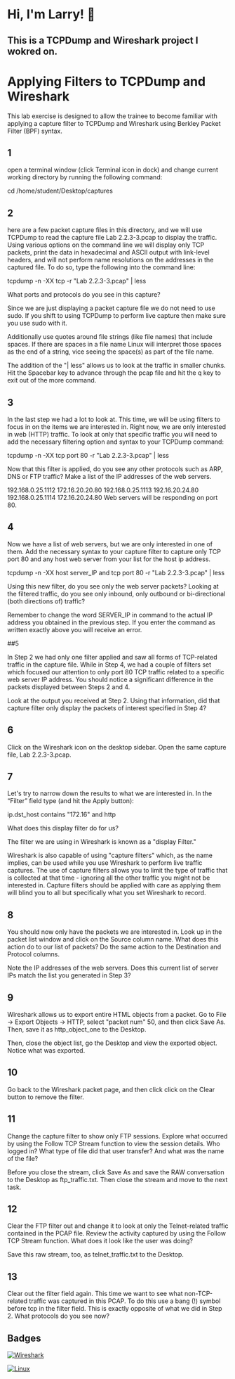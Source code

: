 
# Hi, I'm Larry! 👋

## This is a TCPDump and Wireshark project I wokred on.


# Applying Filters to TCPDump and Wireshark

This lab exercise is designed to allow the trainee to become familiar with applying a capture filter to TCPDump and Wireshark using Berkley Packet Filter (BPF) syntax.

## 1

open a terminal window (click Terminal icon in dock) and change current working directory by running the following command:

cd /home/student/Desktop/captures

## 2

here are a few packet capture files in this directory, and we will use TCPDump to read the capture file Lab 2.2.3-3.pcap to display the traffic. Using various options on the command line we will display only TCP packets, print the data in hexadecimal and ASCII output with link-level headers, and will not perform name resolutions on the addresses in the captured file. To do so, type the following into the command line:

tcpdump -n -XX tcp -r "Lab 2.2.3-3.pcap" | less



What ports and protocols do you see in this capture?

Since we are just displaying a packet capture file we do not need to use sudo. If you shift to using TCPDump to perform live capture then make sure you use sudo with it.

Additionally use quotes around file strings (like file names) that include spaces. If there are spaces in a file name Linux will interpret those spaces as the end of a string, vice seeing the space(s) as part of the file name.

The addition of the "| less" allows us to look at the traffic in smaller chunks. Hit the Spacebar key to advance through the pcap file and hit the q key to exit out of the more command.

## 3

In the last step we had a lot to look at. This time, we will be using filters to focus in on the items we are interested in. Right now, we are only interested in web (HTTP) traffic. To look at only that specific traffic you will need to add the necessary filtering option and syntax to your TCPDump command:

tcpdump -n -XX tcp port 80 -r "Lab 2.2.3-3.pcap" | less

Now that this filter is applied, do you see any other protocols such as ARP, DNS or FTP traffic? Make a list of the IP addresses of the web servers.

192.168.0.25.1112
172.16.20.20.80
192.168.0.25.1113
192.16.20.24.80
192.168.0.25.1114
172.16.20.24.80
Web servers will be responding on port 80.

## 4

Now we have a list of web servers, but we are only interested in one of them. Add the necessary syntax to your capture filter to capture only TCP port 80 and any host web server from your list for the host ip address.

tcpdump -n -XX host server_IP and tcp port 80 -r "Lab 2.2.3-3.pcap" | less

Using this new filter, do you see only the web server packets? Looking at the filtered traffic, do you see only inbound, only outbound or bi-directional (both directions of) traffic?

Remember to change the word SERVER_IP in command to the actual IP address you obtained in the previous step. If you enter the command as written exactly above you will receive an error.

##5

In Step 2 we had only one filter applied and saw all forms of TCP-related traffic in the capture file. While in Step 4, we had a couple of filters set which focused our attention to only port 80 TCP traffic related to a specific web server IP address. You should notice a significant difference in the packets displayed between Steps 2 and 4.

Look at the output you received at Step 2. Using that information, did that capture filter only display the packets of interest specified in Step 4?

## 6

Click on the Wireshark icon on the desktop sidebar. Open the same capture file, Lab 2.2.3-3.pcap.

## 7

Let's try to narrow down the results to what we are interested in. In the “Filter” field type (and hit the Apply button):

ip.dst_host contains "172.16" and http

What does this display filter do for us?

The filter we are using in Wireshark is known as a "display Filter."

Wireshark is also capable of using "capture filters" which, as the name implies, can be used while you use Wireshark to perform live traffic captures. The use of capture filters allows you to limit the type of traffic that is collected at that time - ignoring all the other traffic you might not be interested in. Capture filters should be applied with care as applying them will blind you to all but specifically what you set Wireshark to record.

## 8

You should now only have the packets we are interested in. Look up in the packet list window and click on the Source column name. What does this action do to our list of packets? Do the same action to the Destination and Protocol columns.

Note the IP addresses of the web servers. Does this current list of server IPs match the list you generated in Step 3?

## 9

Wireshark allows us to export entire HTML objects from a packet. Go to File -> Export Objects -> HTTP, select "packet num" 50, and then click Save As. Then, save it as http_object_one to the Desktop.

Then, close the object list, go the Desktop and view the exported object. Notice what was exported.

## 10

Go back to the Wireshark packet page, and then click click on the Clear button to remove the filter.

## 11

Change the capture filter to show only FTP sessions. Explore what occurred by using the Follow TCP Stream function to view the session details. Who logged in? What type of file did that user transfer? And what was the name of the file?

Before you close the stream, click Save As and save the RAW conversation to the Desktop as ftp_traffic.txt. Then close the stream and move to the next task.

## 12

Clear the FTP filter out and change it to look at only the Telnet-related traffic contained in the PCAP file. Review the activity captured by using the Follow TCP Stream function. What does it look like the user was doing?

Save this raw stream, too, as telnet_traffic.txt to the Desktop.

## 13

Clear out the filter field again. This time we want to see what non-TCP-related traffic was captured in this PCAP. To do this use a bang (!) symbol before tcp in the filter field. This is exactly opposite of what we did in Step 2. What protocols do you see now?


## Badges

[![Wireshark](https://img.shields.io/badge/Wireshark-Packet%20Capture-blue)](https://img.shields.io/badge/Wireshark-Packet%20Capture-blue)

[![Linux](https://img.shields.io/badge/Linux-Ubuntu-orange)](https://img.shields.io/badge/Wireshark-Packet%20Capture-blue)


